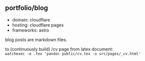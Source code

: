 ## portfolio/blog 

- domain: cloudflare
- hosting: cloudflare pages 
- frameworks: astro

blog posts are markdown files.

to (continuously build) /cv page from latex document:  
`watchexec -e .tex 'pandoc public/cv.tex -o src/pages/_cv.html'`
